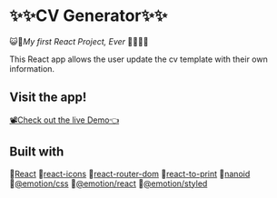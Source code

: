 # ✨✨CV Generator✨✨

😺🐶*My first React Project, Ever* 👩🏽‍💻🍵

This React app allows the user update the cv template with their own information.

## Visit the app!

[📽️Check out the live Demo👈](https://sasha-valderrama.github.io/generate-your-cv/)

## Built with

🔗[React](https://www.npmjs.com/package/react)
🔗[react-icons](https://www.npmjs.com/package/react-icons)
🔗[react-router-dom](https://www.npmjs.com/package/react-router-dom)
🔗[react-to-print](https://www.npmjs.com/package/react-to-print)
🔗[nanoid](https://www.npmjs.com/package/nanoid)
🔗[@emotion/css](https://www.npmjs.com/package/@emotion/css)
🔗[@emotion/react](https://www.npmjs.com/package/@emotion/react)
🔗[@emotion/styled](https://www.npmjs.com/package/@emotion/styled)
